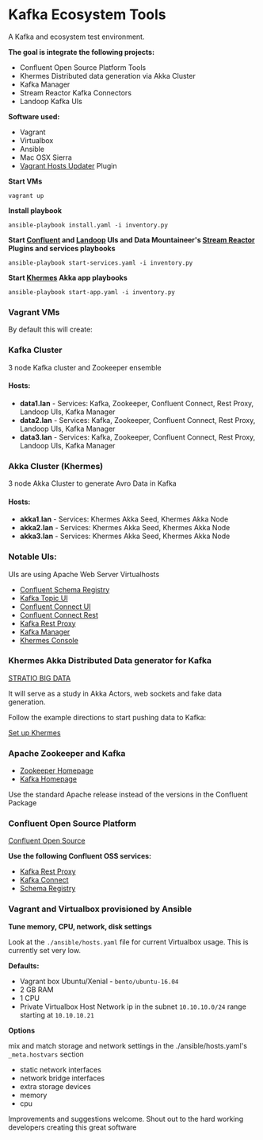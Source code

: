 # Kafka Ecosystem Tools

A Kafka and ecosystem test environment.

**The goal is integrate the following projects:**
  * Confluent Open Source Platform Tools
  * Khermes Distributed data generation via Akka Cluster
  * Kafka Manager
  * Stream Reactor Kafka Connectors
  * Landoop Kafka UIs

**Software used:**
* Vagrant
* Virtualbox
* Ansible
* Mac OSX Sierra
* [Vagrant Hosts Updater](https://github.com/cogitatio/vagrant-hostsupdater) Plugin

**Start VMs**
```
vagrant up
```

**Install playbook**
```
ansible-playbook install.yaml -i inventory.py
```

**Start [Confluent](https://github.com/confluentinc) and [Landoop](https://github.com/Landoop) UIs and Data Mountaineer's [Stream Reactor](https://github.com/datamountaineer/stream-reactor) Plugins and services playbooks**
```
ansible-playbook start-services.yaml -i inventory.py
```

**Start [Khermes](https://github.com/Stratio/khermes/wiki/Getting-started) Akka app playbooks**
```
ansible-playbook start-app.yaml -i inventory.py
```

### Vagrant VMs

By default this will create:

### Kafka Cluster
3 node Kafka cluster and Zookeeper ensemble

#### Hosts:

- **data1.lan** - Services: Kafka, Zookeeper, Confluent Connect, Rest Proxy, Landoop UIs, Kafka Manager
- **data2.lan** - Services: Kafka, Zookeeper, Confluent Connect, Rest Proxy, Landoop UIs, Kafka Manager
- **data3.lan** - Services: Kafka, Zookeeper, Confluent Connect, Rest Proxy, Landoop UIs, Kafka Manager

### Akka Cluster (Khermes)
3 node Akka Cluster to generate Avro Data in Kafka

#### Hosts:

- **akka1.lan** - Services: Khermes Akka Seed, Khermes Akka Node
- **akka2.lan** - Services: Khermes Akka Seed, Khermes Akka Node
- **akka3.lan** - Services: Khermes Akka Seed, Khermes Akka Node

### Notable UIs:
UIs are using Apache Web Server Virtualhosts

* [Confluent Schema Registry](http://data1.lan)
* [Kafka Topic UI](http://data1.lan:8090/#/)
* [Confluent Connect UI](http://data1.lan:8084/)
* [Confluent Connect Rest](http://data1.lan:8083/)
* [Kafka Rest Proxy](http://data1.lan:8082/)
* [Kafka Manager](http://data1.lan:9000/)
* [Khermes Console](http://akka1.lan:9080/console)

### Khermes Akka Distributed Data generator for Kafka
[STRATIO BIG DATA](http://www.stratio.com/)

It will serve as a study in Akka Actors, web sockets and fake data generation.

Follow the example directions to start pushing data to Kafka:

[Set up Khermes](https://github.com/Stratio/khermes/wiki/Set-up-Khermes)

### Apache Zookeeper and Kafka
* [Zookeeper Homepage](https://zookeeper.apache.org/)
* [Kafka Homepage](https://kafka.apache.org/)

Use the standard Apache release instead of the versions in the Confluent Package

### Confluent Open Source Platform
[Confluent Open Source](https://www.confluent.io/product/confluent-open-source/)

**Use the following Confluent OSS services:**

* [Kafka Rest Proxy](https://docs.confluent.io/current/kafka-rest/docs/index.html)
* [Kafka Connect](https://docs.confluent.io/current/connect/index.html)
* [Schema Registry](https://docs.confluent.io/current/schema-registry/docs/index.html)

### Vagrant and Virtualbox provisioned by Ansible
**Tune memory, CPU, network, disk settings**

Look at the ```./ansible/hosts.yaml``` file for current Virtualbox usage. This is currently set very low.

**Defaults:**

* Vagrant box Ubuntu/Xenial - ```bento/ubuntu-16.04```
* 2 GB RAM
* 1 CPU
* Private Virtualbox Host Network ip in the subnet ```10.10.10.0/24``` range starting at ```10.10.10.21```

**Options**

mix and match storage and network settings in the ./ansible/hosts.yaml's ```_meta.hostvars``` section
* static network interfaces
* network bridge interfaces
* extra storage devices
* memory
* cpu

Improvements and suggestions welcome.
Shout out to the hard working developers creating this great software
